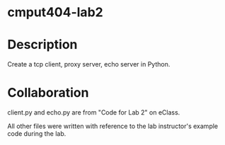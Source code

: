 # cmput404-lab2
# Description
Create a tcp client, proxy server, echo server in Python.

# Collaboration
client.py and echo.py are from "Code for Lab 2" on eClass.

All other files were written with reference to the lab instructor's example code during the lab.
